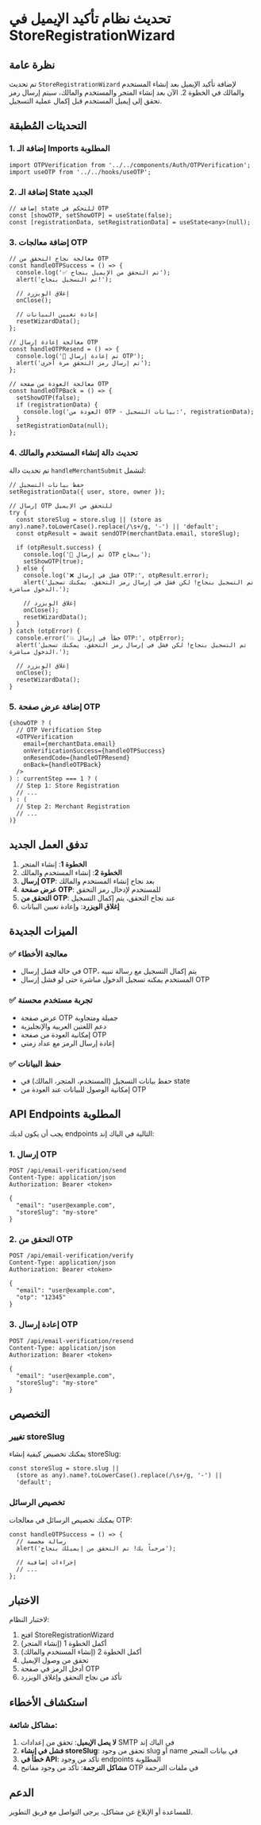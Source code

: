 # تحديث نظام تأكيد الإيميل في StoreRegistrationWizard

## نظرة عامة
تم تحديث `StoreRegistrationWizard` لإضافة تأكيد الإيميل بعد إنشاء المستخدم والمالك في الخطوة 2. الآن بعد إنشاء المتجر والمستخدم والمالك، سيتم إرسال رمز تحقق إلى إيميل المستخدم قبل إكمال عملية التسجيل.

## التحديثات المُطبقة

### 1. إضافة الـ Imports المطلوبة
```tsx
import OTPVerification from '../../components/Auth/OTPVerification';
import useOTP from '../../hooks/useOTP';
```

### 2. إضافة الـ State الجديد
```tsx
// إضافة state للتحكم في OTP
const [showOTP, setShowOTP] = useState(false);
const [registrationData, setRegistrationData] = useState<any>(null);
```

### 3. إضافة معالجات OTP
```tsx
// معالجة نجاح التحقق من OTP
const handleOTPSuccess = () => {
  console.log('✅ تم التحقق من الإيميل بنجاح');
  alert('تم التسجيل بنجاح!');
  
  // إغلاق الويزرد
  onClose();
  
  // إعادة تعيين البيانات
  resetWizardData();
};

// معالجة إعادة إرسال OTP
const handleOTPResend = () => {
  console.log('📧 تم إعادة إرسال OTP');
  alert('تم إرسال رمز التحقق مرة أخرى');
};

// معالجة العودة من صفحة OTP
const handleOTPBack = () => {
  setShowOTP(false);
  if (registrationData) {
    console.log('العودة من OTP - بيانات التسجيل:', registrationData);
  }
  setRegistrationData(null);
};
```

### 4. تحديث دالة إنشاء المستخدم والمالك
تم تحديث دالة `handleMerchantSubmit` لتشمل:

```tsx
// حفظ بيانات التسجيل
setRegistrationData({ user, store, owner });

// إرسال OTP للتحقق من الإيميل
try {
  const storeSlug = store.slug || (store as any).name?.toLowerCase().replace(/\s+/g, '-') || 'default';
  const otpResult = await sendOTP(merchantData.email, storeSlug);
  
  if (otpResult.success) {
    console.log('📧 تم إرسال OTP بنجاح');
    setShowOTP(true);
  } else {
    console.log('❌ فشل في إرسال OTP:', otpResult.error);
    alert('تم التسجيل بنجاح! لكن فشل في إرسال رمز التحقق. يمكنك تسجيل الدخول مباشرة.');
    
    // إغلاق الويزرد
    onClose();
    resetWizardData();
  }
} catch (otpError) {
  console.error('💥 خطأ في إرسال OTP:', otpError);
  alert('تم التسجيل بنجاح! لكن فشل في إرسال رمز التحقق. يمكنك تسجيل الدخول مباشرة.');
  
  // إغلاق الويزرد
  onClose();
  resetWizardData();
}
```

### 5. إضافة عرض صفحة OTP
```tsx
{showOTP ? (
  // OTP Verification Step
  <OTPVerification
    email={merchantData.email}
    onVerificationSuccess={handleOTPSuccess}
    onResendCode={handleOTPResend}
    onBack={handleOTPBack}
  />
) : currentStep === 1 ? (
  // Step 1: Store Registration
  // ...
) : (
  // Step 2: Merchant Registration
  // ...
)}
```

## تدفق العمل الجديد

1. **الخطوة 1**: إنشاء المتجر
2. **الخطوة 2**: إنشاء المستخدم والمالك
3. **إرسال OTP**: بعد نجاح إنشاء المستخدم والمالك
4. **عرض صفحة OTP**: للمستخدم لإدخال رمز التحقق
5. **التحقق من OTP**: عند نجاح التحقق، يتم إكمال التسجيل
6. **إغلاق الويزرد**: وإعادة تعيين البيانات

## الميزات الجديدة

### ✅ معالجة الأخطاء
- في حالة فشل إرسال OTP، يتم إكمال التسجيل مع رسالة تنبيه
- المستخدم يمكنه تسجيل الدخول مباشرة حتى لو فشل إرسال OTP

### ✅ تجربة مستخدم محسنة
- عرض صفحة OTP جميلة ومتجاوبة
- دعم اللغتين العربية والإنجليزية
- إمكانية العودة من صفحة OTP
- إعادة إرسال الرمز مع عداد زمني

### ✅ حفظ البيانات
- حفظ بيانات التسجيل (المستخدم، المتجر، المالك) في state
- إمكانية الوصول للبيانات عند العودة من OTP

## API Endpoints المطلوبة

يجب أن يكون لديك endpoints التالية في الباك إند:

### 1. إرسال OTP
```
POST /api/email-verification/send
Content-Type: application/json
Authorization: Bearer <token>

{
  "email": "user@example.com",
  "storeSlug": "my-store"
}
```

### 2. التحقق من OTP
```
POST /api/email-verification/verify
Content-Type: application/json
Authorization: Bearer <token>

{
  "email": "user@example.com",
  "otp": "12345"
}
```

### 3. إعادة إرسال OTP
```
POST /api/email-verification/resend
Content-Type: application/json
Authorization: Bearer <token>

{
  "email": "user@example.com",
  "storeSlug": "my-store"
}
```

## التخصيص

### تغيير storeSlug
يمكنك تخصيص كيفية إنشاء storeSlug:

```tsx
const storeSlug = store.slug || 
  (store as any).name?.toLowerCase().replace(/\s+/g, '-') || 
  'default';
```

### تخصيص الرسائل
يمكنك تخصيص الرسائل في معالجات OTP:

```tsx
const handleOTPSuccess = () => {
  // رسالة مخصصة
  alert('مرحباً بك! تم التحقق من إيميلك بنجاح');
  
  // إجراءات إضافية
  // ...
};
```

## الاختبار

لاختبار النظام:

1. افتح StoreRegistrationWizard
2. أكمل الخطوة 1 (إنشاء المتجر)
3. أكمل الخطوة 2 (إنشاء المستخدم والمالك)
4. تحقق من وصول الإيميل
5. أدخل الرمز في صفحة OTP
6. تأكد من نجاح التحقق وإغلاق الويزرد

## استكشاف الأخطاء

### مشاكل شائعة:

1. **لا يصل الإيميل**: تحقق من إعدادات SMTP في الباك إند
2. **فشل في إنشاء storeSlug**: تحقق من وجود slug أو name في بيانات المتجر
3. **خطأ في API**: تأكد من وجود endpoints المطلوبة
4. **مشاكل الترجمة**: تأكد من وجود مفاتيح OTP في ملفات الترجمة

## الدعم

للمساعدة أو الإبلاغ عن مشاكل، يرجى التواصل مع فريق التطوير.
